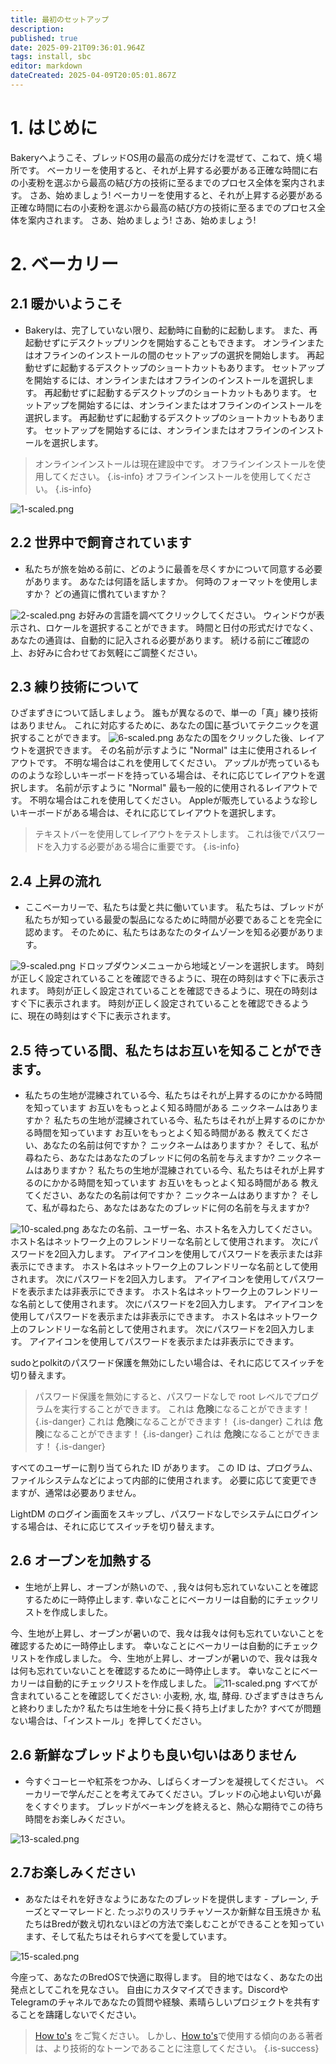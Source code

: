 ```yaml
---
title: 最初のセットアップ
description:
published: true
date: 2025-09-21T09:36:01.964Z
tags: install, sbc
editor: markdown
dateCreated: 2025-04-09T20:05:01.867Z
---
```


# 1. はじめに

Bakeryへようこそ、ブレッドOS用の最高の成分だけを混ぜて、こねて、焼く場所です。 ベーカリーを使用すると、それが上昇する必要がある正確な時間に右の小麦粉を選ぶから最高の結び方の技術に至るまでのプロセス全体を案内されます。 さあ、始めましょう! ベーカリーを使用すると、それが上昇する必要がある正確な時間に右の小麦粉を選ぶから最高の結び方の技術に至るまでのプロセス全体を案内されます。 さあ、始めましょう! さあ、始めましょう!

# 2. ベーカリー

## 2.1 暖かいようこそ

- Bakeryは、完了していない限り、起動時に自動的に起動します。 また、再起動せずにデスクトップリンクを開始することもできます。 オンラインまたはオフラインのインストールの間のセットアップの選択を開始します。 再起動せずに起動するデスクトップのショートカットもあります。 セットアップを開始するには、オンラインまたはオフラインのインストールを選択します。 再起動せずに起動するデスクトップのショートカットもあります。 セットアップを開始するには、オンラインまたはオフラインのインストールを選択します。 再起動せずに起動するデスクトップのショートカットもあります。 セットアップを開始するには、オンラインまたはオフラインのインストールを選択します。

> オンラインインストールは現在建設中です。 オフラインインストールを使用してください。
> {.is-info} オフラインインストールを使用してください。
> {.is-info}

![1-scaled.png](/first-setup/1-scaled.png)

## 2.2 世界中で飼育されています

- 私たちが旅を始める前に、どのように最善を尽くすかについて同意する必要があります。 あなたは何語を話しますか。 何時のフォーマットを使用しますか？ どの通貨に慣れていますか？

![2-scaled.png](/first-setup/2-scaled.png)
お好みの言語を調べてクリックしてください。 ウィンドウが表示され、ロケールを選択することができます。 時間と日付の形式だけでなく、あなたの通貨は、自動的に記入される必要があります。 続ける前にご確認の上、お好みに合わせてお気軽にご調整ください。

## 2.3 練り技術について

ひざまずきについて話しましょう。 誰もが異なるので、単一の「真」練り技術はありません。 これに対応するために、あなたの国に基づいてテクニックを選択することができます。
![6-scaled.png](/first-setup/6-scaled.png)
あなたの国をクリックした後、レイアウトを選択できます。 その名前が示すように "Normal" は主に使用されるレイアウトです。 不明な場合はこれを使用してください。 アップルが売っているもののような珍しいキーボードを持っている場合は、それに応じてレイアウトを選択します。 名前が示すように "Normal" 最も一般的に使用されるレイアウトです。 不明な場合はこれを使用してください。 Appleが販売しているような珍しいキーボードがある場合は、それに応じてレイアウトを選択します。

> テキストバーを使用してレイアウトをテストします。 これは後でパスワードを入力する必要がある場合に重要です。
> {.is-info}

## 2.4 上昇の流れ

- ここベーカリーで、私たちは愛と共に働いています。 私たちは、ブレッドが私たちが知っている最愛の製品になるために時間が必要であることを完全に認めます。 そのために、私たちはあなたのタイムゾーンを知る必要があります。

![9-scaled.png](/first-setup/9-scaled.png)
ドロップダウンメニューから地域とゾーンを選択します。 時刻が正しく設定されていることを確認できるように、現在の時刻はすぐ下に表示されます。 時刻が正しく設定されていることを確認できるように、現在の時刻はすぐ下に表示されます。 時刻が正しく設定されていることを確認できるように、現在の時刻はすぐ下に表示されます。

## 2.5 待っている間、私たちはお互いを知ることができます。

- 私たちの生地が混練されている今、私たちはそれが上昇するのにかかる時間を知っています お互いをもっとよく知る時間がある ニックネームはありますか？ 私たちの生地が混練されている今、私たちはそれが上昇するのにかかる時間を知っています お互いをもっとよく知る時間がある 教えてください、あなたの名前は何ですか？ ニックネームはありますか？ そして、私が尋ねたら、あなたはあなたのブレッドに何の名前を与えますか? ニックネームはありますか？ 私たちの生地が混練されている今、私たちはそれが上昇するのにかかる時間を知っています お互いをもっとよく知る時間がある 教えてください、あなたの名前は何ですか？ ニックネームはありますか？ そして、私が尋ねたら、あなたはあなたのブレッドに何の名前を与えますか?

![10-scaled.png](/first-setup/10-scaled.png)
あなたの名前、ユーザー名、ホスト名を入力してください。 ホスト名はネットワーク上のフレンドリーな名前として使用されます。 次にパスワードを2回入力します。 アイアイコンを使用してパスワードを表示または非表示にできます。 ホスト名はネットワーク上のフレンドリーな名前として使用されます。 次にパスワードを2回入力します。 アイアイコンを使用してパスワードを表示または非表示にできます。 ホスト名はネットワーク上のフレンドリーな名前として使用されます。 次にパスワードを2回入力します。 アイアイコンを使用してパスワードを表示または非表示にできます。 ホスト名はネットワーク上のフレンドリーな名前として使用されます。 次にパスワードを2回入力します。 アイアイコンを使用してパスワードを表示または非表示にできます。

sudoとpolkitのパスワード保護を無効にしたい場合は、それに応じてスイッチを切り替えます。

> パスワード保護を無効にすると、パスワードなしで root レベルでプログラムを実行することができます。 これは **危険**になることができます！
> {.is-danger} これは **危険**になることができます！
> {.is-danger} これは **危険**になることができます！
> {.is-danger} これは **危険**になることができます！
> {.is-danger}

すべてのユーザーに割り当てられた ID があります。 この ID は、プログラム、ファイルシステムなどによって内部的に使用されます。 必要に応じて変更できますが、通常は必要ありません。

LightDM のログイン画面をスキップし、パスワードなしでシステムにログインする場合は、それに応じてスイッチを切り替えます。

## 2.6 オーブンを加熱する

- 生地が上昇し、オーブンが熱いので、, 我々は何も忘れていないことを確認するために一時停止します. 幸いなことにベーカリーは自動的にチェックリストを作成しました。

今、生地が上昇し、オーブンが暑いので、我々は我々は何も忘れていないことを確認するために一時停止します。 幸いなことにベーカリーは自動的にチェックリストを作成しました。
今、生地が上昇し、オーブンが暑いので、我々は我々は何も忘れていないことを確認するために一時停止します。 幸いなことにベーカリーは自動的にチェックリストを作成しました。
![11-scaled.png](/first-setup/11-scaled.png)
すべてが含まれていることを確認してください: 小麦粉, 水, 塩, 酵母. ひざまずきはきちんと終わりましたか? 私たちは生地を十分に長く持ち上げましたか? すべてが問題ない場合は、「インストール」を押してください。

## 2.6 新鮮なブレッドよりも良い匂いはありません

- 今すぐコーヒーや紅茶をつかみ、しばらくオーブンを凝視してください。 ベーカリーで学んだことを考えてみてください。ブレッドの心地よい匂いが鼻をくすぐります。 ブレッドがベーキングを終えると、熱心な期待でこの待ち時間をお楽しみください。

![13-scaled.png](/first-setup/13-scaled.png)

## 2.7お楽しみください

- あなたはそれを好きなようにあなたのブレッドを提供します - プレーン, チーズとマーマレードと. たっぷりのスリラチャソースか新鮮な目玉焼きか 私たちはBredが数え切れないほどの方法で楽しむことができることを知っています、そして私たちはそれらすべてを愛しています。

![15-scaled.png](/first-setup/15-scaled.png)

今座って、あなたのBredOSで快適に取得します。 目的地ではなく、あなたの出発点としてこれを見なさい。 自由にカスタマイズできます。DiscordやTelegramのチャネルであなたの質問や経験、素晴らしいプロジェクトを共有することを躊躇しないでください。

> [How to's](/en/how-to) をご覧ください。 しかし、[How to's](/en/how-to)で使用する傾向のある著者は、より技術的なトーンであることに注意してください。
> {.is-success}
